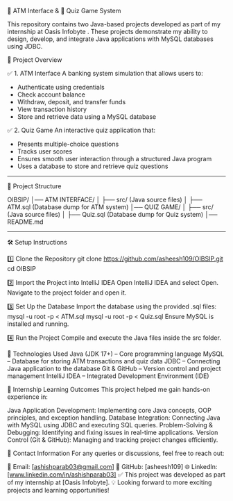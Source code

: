 🏦 ATM Interface & 🎯 Quiz Game System

This repository contains two Java-based projects developed as part of my internship at Oasis Infobyte . These projects demonstrate my ability to design, develop, and integrate Java applications with MySQL databases using JDBC.

 📌 Project Overview

 ✅ 1. ATM Interface
A banking system simulation that allows users to:
- Authenticate using credentials
- Check account balance
- Withdraw, deposit, and transfer funds
- View transaction history
- Store and retrieve data using a MySQL database

 ✅ 2. Quiz Game
An interactive quiz application that:
- Presents multiple-choice questions
- Tracks user scores
- Ensures smooth user interaction through a structured Java program
- Uses a database to store and retrieve quiz questions

---

 📂 Project Structure

OIBSIP/ │── ATM INTERFACE/ │ ├── src/ (Java source files) │ ├── ATM.sql (Database dump for ATM system) │── QUIZ GAME/ │ ├── src/ (Java source files) │ ├── Quiz.sql (Database dump for Quiz system) │── README.md


---

 🛠 Setup Instructions

1️⃣ Clone the Repository
git clone https://github.com/asheesh109/OIBSIP.git
cd OIBSIP 

2️⃣ Import the Project into IntelliJ IDEA
Open IntelliJ IDEA and select Open.
Navigate to the project folder and open it.

3️⃣ Set Up the Database
Import the database using the provided .sql files:
mysql -u root -p < ATM.sql
mysql -u root -p < Quiz.sql
Ensure MySQL is installed and running.

4️⃣ Run the Project
Compile and execute the Java files inside the src folder.

📜 Technologies Used
Java (JDK 17+) – Core programming language
MySQL – Database for storing ATM transactions and quiz data
JDBC – Connecting Java application to the database
Git & GitHub – Version control and project management
IntelliJ IDEA – Integrated Development Environment (IDE)

🎯 Internship Learning Outcomes
This project helped me gain hands-on experience in:

Java Application Development: Implementing core Java concepts, OOP principles, and exception handling.
Database Integration: Connecting Java with MySQL using JDBC and executing SQL queries.
Problem-Solving & Debugging: Identifying and fixing issues in real-time applications.
Version Control (Git & GitHub): Managing and tracking project changes efficiently.

📧 Contact Information
For any queries or discussions, feel free to reach out:

📩 Email: [ashishparab03@gmail.com]
🔗 GitHub: [asheesh109]
🌐 LinkedIn: [www.linkedin.com/in/ashishparab03]
✅ This project was developed as part of my internship at [Oasis Infobyte].
💡 Looking forward to more exciting projects and learning opportunities!
 


